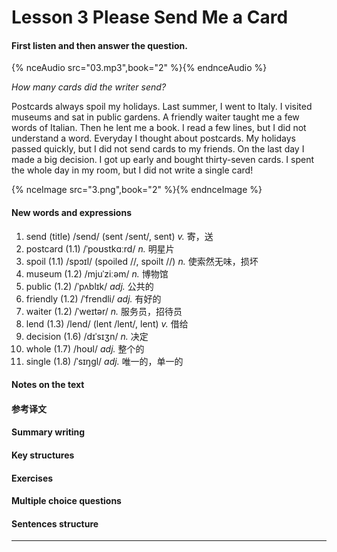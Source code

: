 # Lesson 3 Please Send Me a Card

#### First listen and then answer the question.

{% nceAudio src="03.mp3",book="2" %}{% endnceAudio %}

*How many cards did the writer send?*

Postcards always spoil my holidays. Last summer, I went to Italy. I visited museums and sat in public gardens. A friendly waiter taught me a few words of Italian. Then he lent me a book. I read a few lines, but I did not understand a word. Everyday I thought about postcards. My holidays passed quickly, but I did not send cards to my friends. On the last day I made a big decision. I got up early and bought thirty-seven cards. I spent the whole day in my room, but I did not write a single card!

{% nceImage src="3.png",book="2" %}{% endnceImage %}

#### New words and expressions

1. send (title) /send/ (sent /sent/, sent) *v.* 寄，送
2. postcard (1.1) /ˈpoʊstkɑːrd/ *n.* 明星片
3. spoil (1.1) /spɔɪl/ (spoiled //, spoilt //) *n.* 使索然无味，损坏
4. museum (1.2) /mjuˈziːəm/ *n.* 博物馆
5. public (1.2) /ˈpʌblɪk/ *adj.* 公共的
6. friendly (1.2) /ˈfrendli/ *adj.* 有好的
7. waiter (1.2) /ˈweɪtər/ *n.* 服务员，招待员
8. lend (1.3) /lend/ (lent /lent/, lent) *v.* 借给
9. decision (1.6) /dɪˈsɪʒn/ *n.* 决定
10. whole (1.7) /hoʊl/ *adj.* 整个的
11. single (1.8) /ˈsɪŋɡl/ *adj.* 唯一的，单一的

#### Notes on the text

#### 参考译文

#### Summary writing

#### Key structures

#### Exercises

#### Multiple choice questions

#### Sentences structure

----

